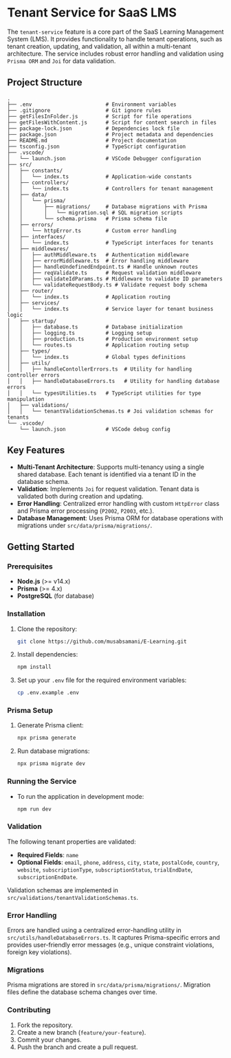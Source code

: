 # Tenant Service for SaaS LMS

The `tenant-service` feature is a core part of the SaaS Learning Management System (LMS). It provides functionality to handle tenant operations, such as tenant creation, updating, and validation, all within a multi-tenant architecture. The service includes robust error handling and validation using `Prisma ORM` and `Joi` for data validation.

## Project Structure

```text
.
├── .env                        # Environment variables
├── .gitignore                  # Git ignore rules
├── getFilesInFolder.js         # Script for file operations
├── getFilesWithContent.js      # Script for content search in files
├── package-lock.json           # Dependencies lock file
├── package.json                # Project metadata and dependencies
├── README.md                   # Project documentation
├── tsconfig.json               # TypeScript configuration
├── .vscode/
│   └── launch.json             # VSCode Debugger configuration
├── src/
│   ├── constants/
│   │   └── index.ts            # Application-wide constants
│   ├── controllers/
│   │   └── index.ts            # Controllers for tenant management
│   ├── data/
│   │   └── prisma/
│   │       ├── migrations/     # Database migrations with Prisma
│   │       │   └── migration.sql # SQL migration scripts
│   │       └── schema.prisma   # Prisma schema file
│   ├── errors/
│   │   └── httpError.ts        # Custom error handling
│   ├── interfaces/
│   │   └── index.ts            # TypeScript interfaces for tenants
│   ├── middlewares/
│   │   ├── authMiddleware.ts   # Authentication middleware
│   │   ├── errorMiddleware.ts  # Error handling middleware
│   │   ├── handleUndefinedEndpoint.ts # Handle unknown routes
│   │   ├── reqValidate.ts      # Request validation middleware
│   │   ├── validateIdParams.ts # Middleware to validate ID parameters
│   │   └── validateRequestBody.ts # Validate request body schema
│   ├── router/
│   │   └── index.ts            # Application routing
│   ├── services/
│   │   └── index.ts            # Service layer for tenant business logic
│   ├── startup/
│   │   ├── database.ts         # Database initialization
│   │   ├── logging.ts          # Logging setup
│   │   ├── production.ts       # Production environment setup
│   │   └── routes.ts           # Application routing setup
│   ├── types/
│   │   └── index.ts            # Global types definitions
│   ├── utils/
│   │   ├── handleContollerErrors.ts  # Utility for handling controller errors
│   │   ├── handleDatabaseErrors.ts   # Utility for handling database errors
│   │   └── typesUtilities.ts   # TypeScript utilities for type manipulation
│   ├── validations/
│   │   └── tenantValidationSchemas.ts # Joi validation schemas for tenants
└── .vscode/
    └── launch.json             # VSCode debug config
```

## Key Features

- **Multi-Tenant Architecture**: Supports multi-tenancy using a single shared database. Each tenant is identified via a tenant ID in the database schema.
- **Validation**: Implements `Joi` for request validation. Tenant data is validated both during creation and updating.
- **Error Handling**: Centralized error handling with custom `HttpError` class and Prisma error processing (`P2002`, `P2003`, etc.).
- **Database Management**: Uses Prisma ORM for database operations with migrations under `src/data/prisma/migrations/`.

## Getting Started

### Prerequisites

- **Node.js** (>= v14.x)
- **Prisma** (>= 4.x)
- **PostgreSQL** (for database)

### Installation

1. Clone the repository:

   ```bash
   git clone https://github.com/musabsamani/E-Learning.git
   ```

2. Install dependencies:

   ```bash
   npm install
   ```

3. Set up your `.env` file for the required environment variables:

   ```bash
   cp .env.example .env
   ```

### Prisma Setup

1. Generate Prisma client:

   ```bash
   npx prisma generate
   ```

2. Run database migrations:

   ```bash
   npx prisma migrate dev
   ```

### Running the Service

- To run the application in development mode:

  ```bash
  npm run dev
  ```

### Validation

The following tenant properties are validated:

- **Required Fields**: `name`
- **Optional Fields**: `email`, `phone`, `address`, `city`, `state`, `postalCode`, `country`, `website`, `subscriptionType`, `subscriptionStatus`, `trialEndDate`, `subscriptionEndDate`.

Validation schemas are implemented in `src/validations/tenantValidationSchemas.ts`.

### Error Handling

Errors are handled using a centralized error-handling utility in `src/utils/handleDatabaseErrors.ts`. It captures Prisma-specific errors and provides user-friendly error messages (e.g., unique constraint violations, foreign key violations).

### Migrations

Prisma migrations are stored in `src/data/prisma/migrations/`. Migration files define the database schema changes over time.

### Contributing

1. Fork the repository.
2. Create a new branch (`feature/your-feature`).
3. Commit your changes.
4. Push the branch and create a pull request.

